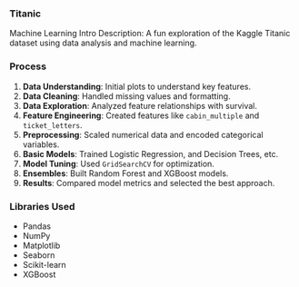 ### Titanic
Machine Learning Intro
Description: A fun exploration of the Kaggle Titanic dataset using data analysis and machine learning.

### Process
1. **Data Understanding**: Initial plots to understand key features.
2. **Data Cleaning**: Handled missing values and formatting.
3. **Data Exploration**: Analyzed feature relationships with survival.
4. **Feature Engineering**: Created features like `cabin_multiple` and `ticket_letters`.
5. **Preprocessing**: Scaled numerical data and encoded categorical variables.
6. **Basic Models**: Trained Logistic Regression, and Decision Trees, etc.
7. **Model Tuning**: Used `GridSearchCV` for optimization.
8. **Ensembles**: Built Random Forest and XGBoost models.
9. **Results**: Compared model metrics and selected the best approach.

### Libraries Used
- Pandas
- NumPy
- Matplotlib
- Seaborn
- Scikit-learn
- XGBoost